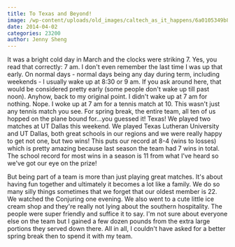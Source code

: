```yaml
---
title: To Texas and Beyond!
image: /wp-content/uploads/old_images/caltech_as_it_happens/6a0105349b8251970b01a5118eadc7970c.jpg
date: 2014-04-02
categories: 23200
author: Jenny Sheng
---
```


It was a bright cold day in March and the clocks were striking 7. Yes, you read that correctly: 7 am. I don't even remember the last time I was up that early. On normal days - normal days being any day during term, including weekends - I usually wake up at 8:30 or 9 am. If you ask around here, that would be considered pretty early (some people don't wake up till past noon). Anyhow, back to my original point. I didn't wake up at 7 am for nothing. Nope. I woke up at 7 am for a tennis match at 10. This wasn't just any tennis match you see. For spring break, the entire team, all ten of us hopped on the plane bound for...you guessed it! Texas!
We played two matches at UT Dallas this weekend. We played Texas Lutheran University and UT Dallas, both great schools in our regions and we were really happy to get not one, but two wins! This puts our record at 8-4 (wins to losses) which is pretty amazing because last season the team had 7 wins in total. The school record for most wins in a season is 11 from what I've heard so we've got our eye on the prize!

But being part of a team is more than just playing great matches. It's about having fun together and ultimately it becomes a lot like a family. We do so many silly things sometimes that we forget that our oldest member is 22. We watched the Conjuring one evening. We also went to a cute little ice cream shop and they're really not lying about the southern hospitality. The people were super friendly and suffice it to say. I'm not sure about everyone else on the team but I gained a few dozen pounds from the extra large portions they served down there. All in all, I couldn't have asked for a better spring break then to spend it with my team.


